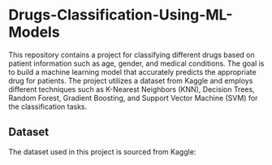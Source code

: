 # Drugs-Classification-Using-ML-Models
This repository contains a project for classifying different drugs based on patient information such as age, gender, and medical conditions. The goal is to build a machine learning model that accurately predicts the appropriate drug for patients. The project utilizes a dataset from Kaggle and employs different techniques such as K-Nearest Neighbors (KNN), Decision Trees, Random Forest, Gradient Boosting, and Support Vector Machine (SVM) for the classification tasks. 

## Dataset
The dataset used in this project is sourced from Kaggle:
